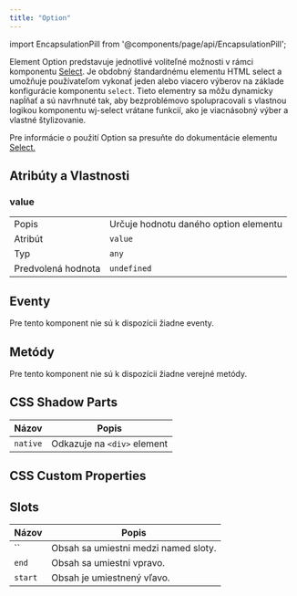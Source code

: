 ```yaml
---
title: "Option"
---
```



<head>
  <title>Option | jednotlivé voliteľné možnosti v rámci komponentu Select</title>
  <meta name="description" content="Element Option predstavuje jednotlivé voliteľné možnosti v rámci komponentu Select. Je obdobný štandardnému elementu HTML select a umožňuje používateľom vykonať jeden alebo viacero výberov na základe konfigurácie komponentu Select." />
</head>

import EncapsulationPill from '@components/page/api/EncapsulationPill';

<EncapsulationPill type="shadow" />

Element Option predstavuje jednotlivé voliteľné možnosti v rámci komponentu [Select](./select). Je obdobný štandardnému elementu HTML select a umožňuje používateľom vykonať jeden alebo viacero výberov na základe konfigurácie komponentu `select`. Tieto elementry sa môžu dynamicky napĺňať a sú navrhnuté tak, aby bezproblémovo spolupracovali s vlastnou logikou komponentu wj-select vrátane funkcií, ako je viacnásobný výber a vlastné štylizovanie.

Pre informácie o použití Option sa presuňte do dokumentácie elementu [Select.](./select)


## Atribúty a Vlastnosti

### value

|  |  |
| --- | --- |
| Popis | Určuje hodnotu daného option elementu |
| Atribút | `value` |
| Typ | `any` |
| Predvolená hodnota | `undefined` |

## Eventy

Pre tento komponent nie sú k dispozícii žiadne eventy.

## Metódy

Pre tento komponent nie sú k dispozícii žiadne verejné metódy.

## CSS Shadow Parts

| Názov | Popis |
| --- | --- |
| `native` | Odkazuje na `<div>` element |

## CSS Custom Properties
<CustomProps />

## Slots
| Názov | Popis |
| --- | --- |
| `` | Obsah sa umiestni medzi named sloty. |
| `end` | Obsah sa umiestni vpravo. |
| `start` | Obsah je umiestnený vľavo. |